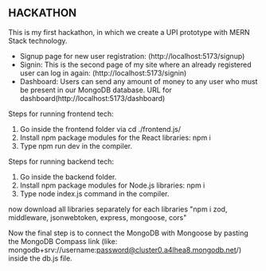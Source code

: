 ## HACKATHON

This is my first hackathon, in which we create a UPI prototype with MERN Stack technology.

 - Signup page for new user registration: (http://localhost:5173/signup)
 - Signin: This is the second page of my site where an already registered user can log in again: (http://localhost:5173/signin)
 - Dashboard: Users can send any amount of money to any user who must be present in our MongoDB database. URL for dashboard(http://localhost:5173/dashboard)


Steps for running frontend tech: 
1. Go inside the frontend folder via cd ./frontend.js/
2. Install npm package modules for the React libraries: npm i
3. Type npm run dev in the compiler.


Steps for running backend tech:
1. Go inside the backend folder.
2. Install npm package modules for Node.js libraries: npm i
3. Type node index.js command in the compiler.

now download all libraries separately for each libraries "npm i zod, middleware, jsonwebtoken, express, mongoose, cors"

Now the final step is to connect the MongoDB with Mongoose by pasting the MongoDB Compass link (like: mongodb+srv://username:password@cluster0.a4lhea8.mongodb.net/) inside the db.js file.
